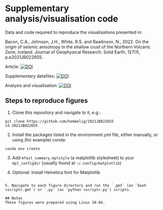 # Supplementary analysis/visualisation code
Data and code required to reproduce the visualisations presented in:

Bacon, C.A., Johnson, J.H., White, R.S. and Rawlinson, N., 2022. On the origin of seismic anisotropy in the shallow crust of the Northern Volcanic Zone, Iceland. Journal of Geophysical Research: Solid Earth, 127(1), p.e2021JB022655.

Article: [![DOI](https://img.shields.io/badge/DOI-10.1029/2021JB022655-blue)](https://doi.org/10.1029/2021JB022655)

Supplementary datafiles: [![DOI](https://zenodo.org/badge/DOI/10.5281/zenodo.5007022.svg)](https://doi.org/10.5281/zenodo.5007022)

Analysis and visualisation: [![DOI](https://zenodo.org/badge/DOI/10.5281/zenodo.5636924.svg)](https://doi.org/10.5281/zenodo.5636924)

## Steps to reproduce figures
1. Clone this repository and navigate to it, e.g.:

```
git clone https://github.com/hemmelig/2021JB022655
cd 2021JB022655
```

2. Install the packages listed in the environment.yml file, either manually, or using (for example) conda:

```
conda env create
```

3. Add `mfast_summary.mplstyle` (a matplotlib stylesheet) to your `mpl_configdir` (usually found at `~/.config/matplotlib`)

4. Optional: Install Helvetica font for Matplotlib
```

5. Navigate to each figure directory and run the `.gmt` (as `bash <script>.gmt`) or `.py` (as `python <script>.py`) scripts.

## Notes
These figures were prepared using Linux 20.04.
